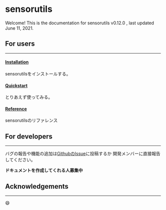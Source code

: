 # sensorutils

Welcome! This is the documentation for sensorutils v0.12.0 , last updated June 11, 2021.

## For users
---

#### [Installation](install.md)
sensorutilsをインストールする。

#### [Quickstart](quickstart.md)
とりあえず使ってみる。

#### [Reference](refs.md)
sensorutilsのリファレンス

## For developers
---

バグの報告や機能の追加は[GithubのIssue](https://github.com/haselab-dev/sensorutils/issues)に投稿するか
開発メンバーに直接報告してください。

**ドキュメントを作成してくれる人募集中**

## Acknowledgements
---

:smile:
